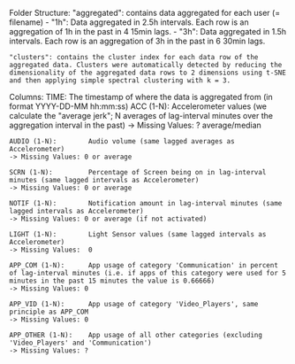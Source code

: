 Folder Structure:
	"aggregated": contains data aggregated for each user (= filename)
		- "1h": Data aggregated in 2.5h intervals. Each row is an aggregation of 1h in the past in 4 15min lags.
		- "3h": Data aggregated in 1.5h intervals. Each row is an aggregation of 3h in the past in 6 30min lags.

	"clusters": contains the cluster index for each data row of the aggregated data. Clusters were automatically detected by reducing the dimensionality of the aggregated data rows to 2 dimensions using t-SNE and then applying simple spectral clustering with k = 3.

Columns:
	TIME: 			The timestamp of where the data is aggregated from (in format YYYY-DD-MM hh:mm:ss)
	ACC (1-N): 		Accelerometer values (we calculate the "average jerk"; N averages of lag-interval minutes over the aggregation interval in the past)
	-> Missing Values: ? average/median

	AUDIO (1-N): 		Audio volume (same lagged averages as Accelerometer)
	-> Missing Values: 0 or average

	SCRN (1-N): 		Percentage of Screen being on in lag-interval minutes (same lagged intervals as Accelerometer)
	-> Missing Values: 0 or average

	NOTIF (1-N): 		Notification amount in lag-interval minutes (same lagged intervals as Accelerometer)
	-> Missing Values: 0 or average (if not activated)

	LIGHT (1-N): 		Light Sensor values (same lagged intervals as Accelerometer)
	-> Missing Values:  0

	APP_COM (1-N):		App usage of category 'Communication' in percent of lag-interval minutes (i.e. if apps of this category were used for 5 minutes in the past 15 minutes the value is 0.66666)
	-> Missing Values: 0

	APP_VID (1-N):		App usage of category 'Video_Players', same principle as APP_COM
	-> Missing Values: 0

	APP_OTHER (1-N):	App usage of all other categories (excluding 'Video_Players' and 'Communication')
	-> Missing Values: ?
